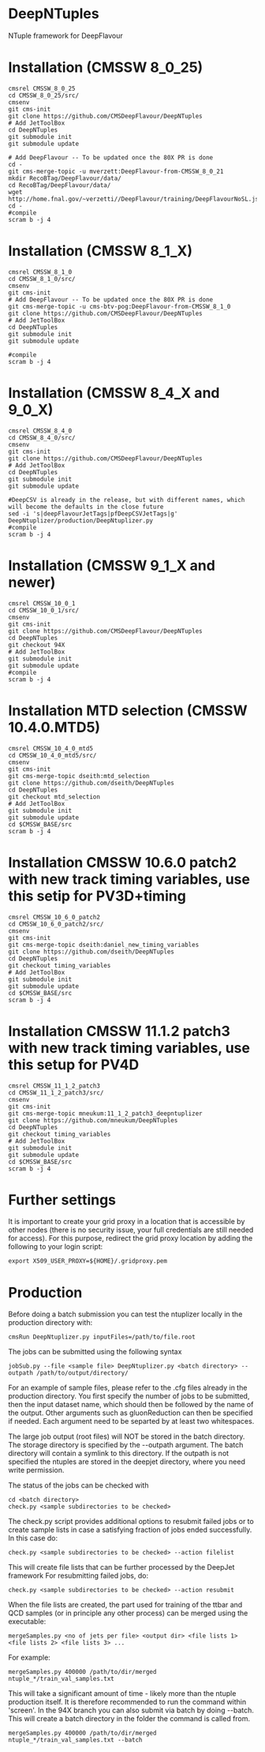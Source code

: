 # DeepNTuples
NTuple framework for DeepFlavour

Installation (CMSSW 8_0_25)
============

```
cmsrel CMSSW_8_0_25
cd CMSSW_8_0_25/src/
cmsenv
git cms-init
git clone https://github.com/CMSDeepFlavour/DeepNTuples
# Add JetToolBox
cd DeepNTuples
git submodule init
git submodule update

# Add DeepFlavour -- To be updated once the 80X PR is done
cd -
git cms-merge-topic -u mverzett:DeepFlavour-from-CMSSW_8_0_21
mkdir RecoBTag/DeepFlavour/data/
cd RecoBTag/DeepFlavour/data/
wget http://home.fnal.gov/~verzetti//DeepFlavour/training/DeepFlavourNoSL.json
cd -
#compile
scram b -j 4
```
Installation (CMSSW 8_1_X)
============

```
cmsrel CMSSW_8_1_0
cd CMSSW_8_1_0/src/
cmsenv
git cms-init
# Add DeepFlavour -- To be updated once the 80X PR is done
git cms-merge-topic -u cms-btv-pog:DeepFlavour-from-CMSSW_8_1_0
git clone https://github.com/CMSDeepFlavour/DeepNTuples
# Add JetToolBox
cd DeepNTuples
git submodule init
git submodule update

#compile
scram b -j 4
```

Installation (CMSSW 8_4_X and 9_0_X)
============

```
cmsrel CMSSW_8_4_0
cd CMSSW_8_4_0/src/
cmsenv
git cms-init
git clone https://github.com/CMSDeepFlavour/DeepNTuples
# Add JetToolBox
cd DeepNTuples
git submodule init
git submodule update

#DeepCSV is already in the release, but with different names, which will become the defaults in the close future
sed -i 's|deepFlavourJetTags|pfDeepCSVJetTags|g' DeepNtuplizer/production/DeepNtuplizer.py
#compile
scram b -j 4
```

Installation (CMSSW 9_1_X and newer)
============

```
cmsrel CMSSW_10_0_1
cd CMSSW_10_0_1/src/
cmsenv
git cms-init
git clone https://github.com/CMSDeepFlavour/DeepNTuples
cd DeepNTuples
git checkout 94X
# Add JetToolBox
git submodule init
git submodule update
#compile
scram b -j 4
```
Installation MTD selection (CMSSW 10.4.0.MTD5)
============
```
cmsrel CMSSW_10_4_0_mtd5
cd CMSSW_10_4_0_mtd5/src/
cmsenv
git cms-init
git cms-merge-topic dseith:mtd_selection
git clone https://github.com/dseith/DeepNTuples
cd DeepNTuples
git checkout mtd_selection
# Add JetToolBox
git submodule init
git submodule update
cd $CMSSW_BASE/src
scram b -j 4
```


Installation CMSSW 10.6.0 patch2 with new track timing variables, use this setip for PV3D+timing
============
```
cmsrel CMSSW_10_6_0_patch2
cd CMSSW_10_6_0_patch2/src/
cmsenv
git cms-init
git cms-merge-topic dseith:daniel_new_timing_variables
git clone https://github.com/dseith/DeepNTuples
cd DeepNTuples
git checkout timing_variables
# Add JetToolBox
git submodule init
git submodule update
cd $CMSSW_BASE/src
scram b -j 4
```

Installation CMSSW 11.1.2 patch3 with new track timing variables, use this setup for PV4D
============
```
cmsrel CMSSW_11_1_2_patch3
cd CMSSW_11_1_2_patch3/src/
cmsenv
git cms-init
git cms-merge-topic mneukum:11_1_2_patch3_deepntuplizer
git clone https://github.com/mneukum/DeepNTuples
cd DeepNTuples
git checkout timing_variables
# Add JetToolBox
git submodule init
git submodule update
cd $CMSSW_BASE/src
scram b -j 4
```


Further settings
============

It is important to create your grid proxy in a location that is accessible by other nodes (there is no security issue, your full credentials are still needed for access). For this purpose, redirect the grid proxy location by adding the following to your login script:

```
export X509_USER_PROXY=${HOME}/.gridproxy.pem
```

Production
==========

Before doing a batch submission you can test the ntuplizer locally in the production directory with:
```
cmsRun DeepNtuplizer.py inputFiles=/path/to/file.root
```
The jobs can be submitted using the following syntax
```
jobSub.py --file <sample file> DeepNtuplizer.py <batch directory> --outpath /path/to/output/directory/
```
For an example of sample files, please refer to the .cfg files already in the production directory. You first specify the number of jobs to be submitted, then the input dataset name, which should then be followed by the name of the output. Other arguments such as gluonReduction can then be specified if needed. Each argument need to be separted by at least two whitespaces.
 
The large job output (root files) will NOT be stored in the batch directory. The storage directory is specified by the --outpath argument. The batch directory will contain a symlink to this directory. If the outpath is not specified the ntuples are stored in the deepjet directory, where you need write permission.

The status of the jobs can be checked with
```
cd <batch directory>
check.py <sample subdirectories to be checked>
```

The check.py script provides additional options to resubmit failed jobs or to create sample lists in case a satisfying fraction of jobs ended successfully. 
In this case do:
```
check.py <sample subdirectories to be checked> --action filelist
```
This will create file lists that can be further processed by the DeepJet framework
For resubmitting failed jobs, do:
```
check.py <sample subdirectories to be checked> --action resubmit
```

When the file lists are created, the part used for training of the ttbar and QCD samples (or in principle any other process) can be merged using the executable:
```
mergeSamples.py <no of jets per file> <output dir> <file lists 1> <file lists 2> <file lists 3> ...
```
For example:
```
mergeSamples.py 400000 /path/to/dir/merged ntuple_*/train_val_samples.txt
```
This will take a significant amount of time - likely more than the ntuple production itself. It is therefore recommended to run the command within 'screen'. In the 94X branch you can also submit via batch by doing --batch. This will create a batch directory in the folder the command is called from.

```
mergeSamples.py 400000 /path/to/dir/merged ntuple_*/train_val_samples.txt --batch
```
